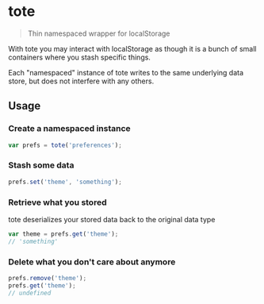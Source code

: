# tote

> Thin namespaced wrapper for localStorage

With tote you may interact with localStorage as though it is a bunch of small containers 
where you stash specific things. 

Each "namespaced" instance of tote writes to the same underlying data store, but does not 
interfere with any others.


## Usage

### Create a namespaced instance

```js
var prefs = tote('preferences');
```

### Stash some data

```js
prefs.set('theme', 'something');
```

### Retrieve what you stored

tote deserializes your stored data back to the original data type

```js
var theme = prefs.get('theme');
// 'something'
```

### Delete what you don't care about anymore

```js
prefs.remove('theme');
prefs.get('theme');
// undefined
```
